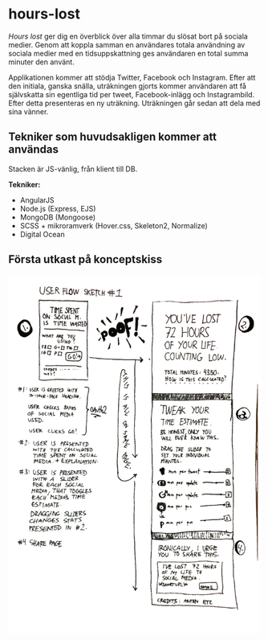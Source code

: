# hours-lost
_Hours lost_ ger dig en överblick över alla timmar du slösat bort på sociala medier.
Genom att koppla samman en användares totala användning av sociala medier med en tidsuppskattning ges användaren en total summa minuter den använt.

Applikationen kommer att stödja Twitter, Facebook och Instagram. Efter att den initiala, ganska snälla, uträkningen gjorts kommer användaren att få självskatta sin egentliga tid per tweet, Facebook-inlägg och Instagrambild.
Efter detta presenteras en ny uträkning. Uträkningen går sedan att dela med sina vänner.

## Tekniker som huvudsakligen kommer att användas

Stacken är JS-vänlig, från klient till DB.

**Tekniker:**

* AngularJS
* Node.js (Express, EJS)
* MongoDB (Mongoose)
* SCSS + mikroramverk (Hover.css, Skeleton2, Normalize)
* Digital Ocean

## Första utkast på konceptskiss
![Första utkast på konceptskiss](docs/konceptskiss_rev001.jpg)

